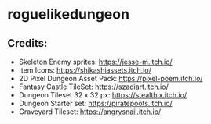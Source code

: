 # roguelikedungeon

## Credits: 
* Skeleton Enemy sprites: https://jesse-m.itch.io/
* Item Icons: https://shikashiassets.itch.io/
* 2D Pixel Dungeon Asset Pack: https://pixel-poem.itch.io/
* Fantasy Castle TileSet: https://szadiart.itch.io/
* Dungeon Tileset 32 x 32 px: https://stealthix.itch.io/
* Dungeon Starter set: https://piratepoots.itch.io/
* Graveyard Tileset: https://angrysnail.itch.io/

